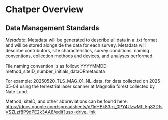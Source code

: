 # Chatper Overview



## Data Management Standards

*Metadata*. Metadata will be generated to describe all data in a .txt format and will be stored alongside the data for each survey. Metadata will describe contributors, site characteristics, survey conditions, naming conventions, collection methods and devices, and analyses performed.

File naming convention is as follow: YYYYMMDD-method_siteID_number_initials_dataORmetadata

For example: 20250520_TLS_MAG_01_NL_data, for data collected on 2025-05-04 using the terrestrial laser scanner at Magnolia forest collected by Nate Lund.

Method, siteID, and other abbreviations can be found here: https://docs.google.com/spreadsheets/d/1nHBk83m_0PY4UzwMfL5g83DfsVSZLzf8P9dPE2k3AA8/edit?usp=drive_link

